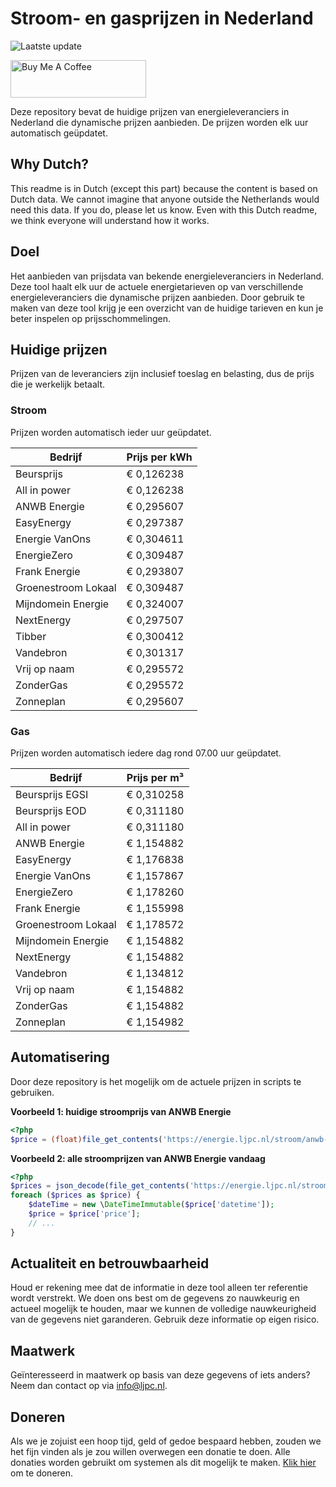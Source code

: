 # Stroom- en gasprijzen in Nederland

![Laatste update](https://img.shields.io/badge/laatste%20update-2025--10--29%2017%3A01%20CET-brightgreen)

<a href="https://www.buymeacoffee.com/Lars-" target="_blank"><img src="https://cdn.buymeacoffee.com/buttons/v2/default-orange.png" alt="Buy Me A Coffee" height="60" style="height: 60px !important;width: 217px !important;" ></a>

Deze repository bevat de huidige prijzen van energieleveranciers in Nederland die dynamische prijzen aanbieden. De prijzen worden elk uur automatisch geüpdatet.

## Why Dutch?

This readme is in Dutch (except this part) because the content is based on Dutch data. We cannot imagine that anyone outside the Netherlands would need this data. If you do, please let us know. Even with this Dutch readme, we think
everyone will understand how it works.

## Doel

Het aanbieden van prijsdata van bekende energieleveranciers in Nederland. Deze tool haalt elk uur de actuele energietarieven op van verschillende energieleveranciers die dynamische prijzen aanbieden. Door gebruik te maken van deze tool
krijg je een overzicht van de huidige tarieven en kun je beter inspelen op prijsschommelingen.

## Huidige prijzen

Prijzen van de leveranciers zijn inclusief toeslag en belasting, dus de prijs die je werkelijk betaalt.

### Stroom

Prijzen worden automatisch ieder uur geüpdatet.

 Bedrijf | Prijs per kWh 
---------|---------------
Beursprijs | € 0,126238
All in power | € 0,126238
ANWB Energie | € 0,295607
EasyEnergy | € 0,297387
Energie VanOns | € 0,304611
EnergieZero | € 0,309487
Frank Energie | € 0,293807
Groenestroom Lokaal | € 0,309487
Mijndomein Energie | € 0,324007
NextEnergy | € 0,297507
Tibber | € 0,300412
Vandebron | € 0,301317
Vrij op naam | € 0,295572
ZonderGas | € 0,295572
Zonneplan | € 0,295607


### Gas

Prijzen worden automatisch iedere dag rond 07.00 uur geüpdatet.

 Bedrijf | Prijs per m³ 
---------|--------------
Beursprijs EGSI | € 0,310258
Beursprijs EOD | € 0,311180
All in power | € 0,311180
ANWB Energie | € 1,154882
EasyEnergy | € 1,176838
Energie VanOns | € 1,157867
EnergieZero | € 1,178260
Frank Energie | € 1,155998
Groenestroom Lokaal | € 1,178572
Mijndomein Energie | € 1,154882
NextEnergy | € 1,154882
Vandebron | € 1,134812
Vrij op naam | € 1,154882
ZonderGas | € 1,154882
Zonneplan | € 1,154982


## Automatisering

Door deze repository is het mogelijk om de actuele prijzen in scripts te gebruiken.

**Voorbeeld 1: huidige stroomprijs van ANWB Energie**

```php
<?php
$price = (float)file_get_contents('https://energie.ljpc.nl/stroom/anwb-energie-nu.txt');

```

**Voorbeeld 2: alle stroomprijzen van ANWB Energie vandaag**

```php
<?php
$prices = json_decode(file_get_contents('https://energie.ljpc.nl/stroom/all-in-power-vandaag.json'),true);
foreach ($prices as $price) {
    $dateTime = new \DateTimeImmutable($price['datetime']);
    $price = $price['price'];
    // ...
}
```

## Actualiteit en betrouwbaarheid

Houd er rekening mee dat de informatie in deze tool alleen ter referentie wordt verstrekt. We doen ons best om de gegevens zo nauwkeurig en actueel mogelijk te houden, maar we kunnen de volledige nauwkeurigheid van de gegevens niet
garanderen. Gebruik deze informatie op eigen risico.

## Maatwerk

Geïnteresseerd in maatwerk op basis van deze gegevens of iets anders? Neem dan contact op
via [info@ljpc.nl](mailto:info@ljpc.nl?subject=Energie%20prijzen).

## Doneren

Als we je zojuist een hoop tijd, geld of gedoe bespaard hebben, zouden we het fijn vinden als je zou willen overwegen een
donatie te doen. Alle donaties worden gebruikt om systemen als dit mogelijk te
maken. [Klik hier](https://www.buymeacoffee.com/Lars-) om te doneren.
